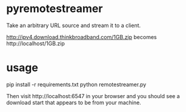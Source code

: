 pyremotestreamer
================

Take an arbitrary URL source and stream it to a client.

http://ipv4.download.thinkbroadband.com/1GB.zip becomes http://localhost/1GB.zip

usage
=====

pip install -r requirements.txt
python remotestreamer.py

Then visit http://localhost:6547 in your browser and you should see a download start that appears to be from your machine.
